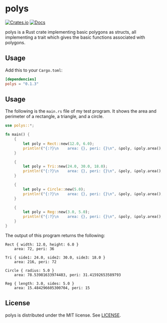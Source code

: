 # polys
[![Crates.io](https://img.shields.io/crates/v/polys)](https://crates.io/crates/polys)
[![Docs](https://docs.rs/polys/badge.svg)](https://docs.rs/polys)

polys is a Rust crate implementing basic polygons as structs, all implementing a trait which gives the basic functions associated with polygons.

## Usage
Add this to your `Cargo.toml`:

```toml
[dependencies]
polys = "0.1.3"
```

## Usage
The following is the `main.rs` file of my test program. It shows the area and perimeter of a rectangle, a triangle, and a circle.
```rust
use polys::*;

fn main() {
	{
    	let poly = Rect::new(12.0, 6.0);
    	println!("{:?}\n    area: {}, peri: {}\n", &poly, &poly.area(), &poly.peri());
	}

	{
    	let poly = Tri::new(24.0, 30.0, 18.0);
    	println!("{:?}\n    area: {}, peri: {}\n", &poly, &poly.area(), &poly.peri());
	}

	{
    	let poly = Circle::new(5.0);
    	println!("{:?}\n    area: {}, peri: {}\n", &poly, &poly.area(), &poly.peri());
	}

	{
    	let poly = Reg::new(3.0, 5.0);
    	println!("{:?}\n    area: {}, peri: {}\n", &poly, &poly.area(), &poly.peri());
	}
}
```

The output of this program returns the following:
```
Rect { width: 12.0, height: 6.0 }
    area: 72, peri: 36

Tri { side1: 24.0, side2: 30.0, side3: 18.0 }
    area: 216, peri: 72

Circle { radius: 5.0 }
    area: 78.53981633974483, peri: 31.41592653589793

Reg { length: 3.0, sides: 5.0 }
    area: 15.484296605300704, peri: 15
```

## License
polys is distributed under the MIT license. See [LICENSE](LICENSE).